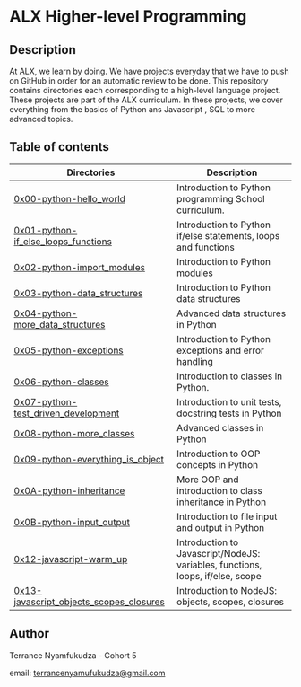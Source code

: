 # ALX Higher-level Programming

## Description
At ALX, we learn by doing. We have projects everyday that we have to push on GitHub in order for an automatic review to be done.
This repository contains directories each corresponding to a high-level language project.
These projects are part of the ALX curriculum. In these projects, we cover everything from the basics of Python ans Javascript , SQL to more advanced topics.

## Table of contents

Directories | Description
----------- | -----------
[0x00-python-hello_world](./0x00-python-hello_world) | Introduction to Python programming School curriculum.
[0x01-python-if_else_loops_functions](./0x01-python-if_else_loops_functions) | Introduction to Python if/else statements, loops and functions
[0x02-python-import_modules](./0x02-python-import_modules) | Introduction to Python modules
[0x03-python-data_structures](./0x03-python-data_structures) | Introduction to Python data structures
[0x04-python-more_data_structures](./0x04-python-more_data_structures) | Advanced data structures in Python
[0x05-python-exceptions](./0x05-python-exceptions) | Introduction to Python exceptions and error handling
[0x06-python-classes](./0x06-python-classes) | Introduction to classes in Python.
[0x07-python-test_driven_development](./0x07-python-test_driven_development) | Introduction to unit tests, docstring tests in Python
[0x08-python-more_classes](./0x08-python-more_classes) | Advanced classes in Python
[0x09-python-everything_is_object](./0x09-python-everything_is_object) | Introduction to OOP concepts in Python
[0x0A-python-inheritance](./0x0A-python-inheritance) | More OOP and introduction to class inheritance in Python
[0x0B-python-input_output](./0x0B-python-input_output) | Introduction to file input and output in Python
[0x12-javascript-warm_up](./0x12-javascript-warm_up) | Introduction to Javascript/NodeJS: variables, functions, loops, if/else, scope
[0x13-javascript_objects_scopes_closures](./0x13-javascript_objects_scopes_closures) | Introduction to NodeJS: objects, scopes, closures


## Author

Terrance Nyamfukudza - Cohort 5

email: terrancenyamufukudza@gmail.com
